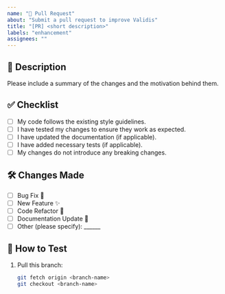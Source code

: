 ```yaml
---
name: "🚀 Pull Request"
about: "Submit a pull request to improve Validis"
title: "[PR] <short description>"
labels: "enhancement"
assignees: ""
---
```


## 📌 Description
Please include a summary of the changes and the motivation behind them.

## ✅ Checklist
- [ ] My code follows the existing style guidelines.
- [ ] I have tested my changes to ensure they work as expected.
- [ ] I have updated the documentation (if applicable).
- [ ] I have added necessary tests (if applicable).
- [ ] My changes do not introduce any breaking changes.

## 🛠️ Changes Made
- [ ] Bug Fix 🐞
- [ ] New Feature ✨
- [ ] Code Refactor 🔧
- [ ] Documentation Update 📖
- [ ] Other (please specify): ______

## 🔄 How to Test
1. Pull this branch:  
   ```sh
   git fetch origin <branch-name>
   git checkout <branch-name>
